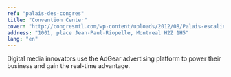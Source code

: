 ```yaml
---
ref: "palais-des-congres"
title: "Convention Center"
cover: "http://congresmtl.com/wp-content/uploads/2012/08/Palais-escalier_credit_Cramer1400x1024.jpg"
address: "1001, place Jean-Paul-Riopelle, Montreal H2Z 1H5"
lang: "en"
---
```

Digital media innovators use the AdGear advertising platform to power their business and gain the real-time advantage.
